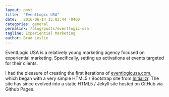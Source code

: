 ```yaml
---
layout: post
title:  "EventLogic USA"
date:   2016-06-14 15:02:44 -0400
categories: general
permalink: /blog/posts/eventlogic-usa
tagline: Experiential Marketing
author: Brad Leslie
---
```

EventLogic USA is a relatively young marketing agency focused on experiential marketing. Specifically, setting up activations
at events targeted for their clients.

I had the pleasure of creating the first iterations of <a href="http://eventlogicusa.com" target="_blank">eventlogicusa.com</a>,
which began with a very simple HTML5 / Bootstrap site from <a href="http://www.initializr.com/" target="_blank">Initializr</a>.
The site has since evolved into a static HTML5 / Jekyll site hosted on GitHub via Github Pages.